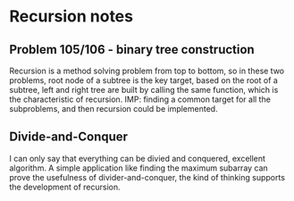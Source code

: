 # Recursion notes

## Problem 105/106 - binary tree construction

Recursion is a method solving problem from top to bottom, so in these two problems, root node of a subtree is the key target, based on the root of a subtree, left and right tree are built by calling the same function, which is the characteristic of recursion.
IMP: finding a common target for all the subproblems, and then recursion could be implemented.

## Divide-and-Conquer

I can only say that everything can be divied and conquered, excellent algorithm. A simple application like finding the maximum subarray can prove the usefulness of divider-and-conquer, the kind of thinking supports the development of recursion.
